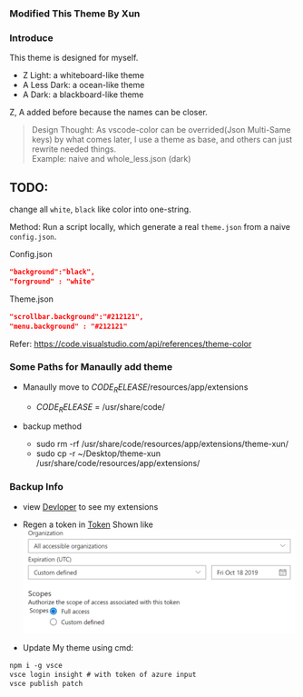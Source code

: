 ### Modified This Theme By Xun

### Introduce

This theme is designed for myself.

- Z Light: a whiteboard-like theme
- A Less Dark: a ocean-like theme
- A Dark: a blackboard-like theme

Z, A added before because the names can be closer.

> Design Thought:
> As vscode-color can be overrided(Json Multi-Same keys) by what comes later, I use a theme as base, and others can just rewrite needed things.\
> Example: naive and whole_less.json (dark)

## TODO:

change all `white`, `black` like color into one-string.

Method: Run a script locally, which generate a real `theme.json` from a naive `config.json`.

Config.json
```json
"background":"black",
"forground" : "white"
```
Theme.json
```json
"scrollbar.background":"#212121",
"menu.background" : "#212121"
```

Refer: https://code.visualstudio.com/api/references/theme-color

### Some Paths for Manaully add theme

- Manaully move to $CODE_RELEASE$/resources/app/extensions
    - $CODE_RELEASE$ = /usr/share/code/

- backup method
    - sudo rm -rf /usr/share/code/resources/app/extensions/theme-xun/
    - sudo cp -r ~/Desktop/theme-xun /usr/share/code/resources/app/extensions/


### Backup Info

- view [Devloper](https://marketplace.visualstudio.com/manage) to see my extensions

- Regen a token in [Token](https://dev.azure.com/username/_usersSettings/tokens)
Shown like ![Tokens](images/token.png)

- Update My theme using cmd:
```
npm i -g vsce
vsce login insight # with token of azure input
vsce publish patch
```